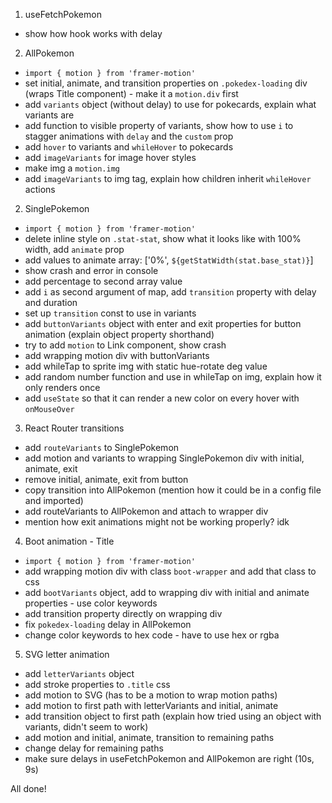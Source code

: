 1. useFetchPokemon

- show how hook works with delay

2. AllPokemon

- `import { motion } from 'framer-motion'`
- set initial, animate, and transition properties on `.pokedex-loading` div (wraps Title component) - make it a `motion.div` first
- add `variants` object (without delay) to use for pokecards, explain what variants are
- add function to visible property of variants, show how to use `i` to stagger animations with `delay` and the `custom` prop
- add `hover` to variants and `whileHover` to pokecards
- add `imageVariants` for image hover styles
- make img a `motion.img`
- add `imageVariants` to img tag, explain how children inherit `whileHover` actions

2. SinglePokemon

- `import { motion } from 'framer-motion'`
- delete inline style on `.stat-stat`, show what it looks like with 100% width, add `animate` prop
- add values to animate array: ['0%', `${getStatWidth(stat.base_stat)}`]
- show crash and error in console
- add percentage to second array value
- add `i` as second argument of map, add `transition` property with delay and duration
- set up `transition` const to use in variants
- add `buttonVariants` object with enter and exit properties for button animation (explain object property shorthand)
- try to add `motion` to Link component, show crash
- add wrapping motion div with buttonVariants
- add whileTap to sprite img with static hue-rotate deg value
- add random number function and use in whileTap on img, explain how it only renders once
- add `useState` so that it can render a new color on every hover with `onMouseOver`

3. React Router transitions

- add `routeVariants` to SinglePokemon
- add motion and variants to wrapping SinglePokemon div with initial, animate, exit
- remove initial, animate, exit from button
- copy transition into AllPokemon (mention how it could be in a config file and imported)
- add routeVariants to AllPokemon and attach to wrapper div
- mention how exit animations might not be working properly? idk

4. Boot animation - Title

- `import { motion } from 'framer-motion'`
- add wrapping motion div with class `boot-wrapper` and add that class to css
- add `bootVariants` object, add to wrapping div with initial and animate properties - use color keywords
- add transition property directly on wrapping div
- fix `pokedex-loading` delay in AllPokemon
- change color keywords to hex code - have to use hex or rgba

5. SVG letter animation

- add `letterVariants` object
- add stroke properties to `.title` css
- add motion to SVG (has to be a motion to wrap motion paths)
- add motion to first path with letterVariants and initial, animate
- add transition object to first path (explain how tried using an object with variants, didn't seem to work)
- add motion and initial, animate, transition to remaining paths
- change delay for remaining paths
- make sure delays in useFetchPokemon and AllPokemon are right (10s, 9s)

All done!
